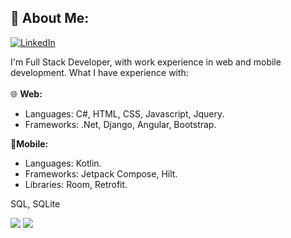## 💫 About Me:
[![LinkedIn](https://img.shields.io/badge/LinkedIn-%230077B5.svg?logo=linkedin&logoColor=white)](https://www.linkedin.com/in/william-dm) 

I'm Full Stack Developer, with work experience in web and mobile development. What I have experience with:
<br><br>
🌐 <strong>Web:</strong>
<ul>
  <li>Languages: C#, HTML, CSS, Javascript, Jquery.<br></li>
  <li>Frameworks: .Net, Django, Angular, Bootstrap.<br></li>
</ul> 

📱<strong>Mobile:</strong><br>
 <ul>
  <li>Languages: Kotlin.</li>
  <li>Frameworks: Jetpack Compose, Hilt.</li>
  <li>Libraries: Room, Retrofit.</li>
</ul> 

SQL, SQLite

<!--
![](https://github-readme-stats.vercel.app/api?username=william-michelli&theme=dark&hide_border=false&include_all_commits=false&count_private=false)<br/>
![](https://github-readme-streak-stats.herokuapp.com/?user=william-michelli&theme=dark&hide_border=false)<br/>
-->
![](https://github-readme-stats.vercel.app/api/top-langs/?username=william-michelli&theme=dark&hide_border=false&include_all_commits=false&count_private=false&layout=compact)
[![](https://visitcount.itsvg.in/api?id=william-michell&icon=8&color=3)](https://visitcount.itsvg.in)
